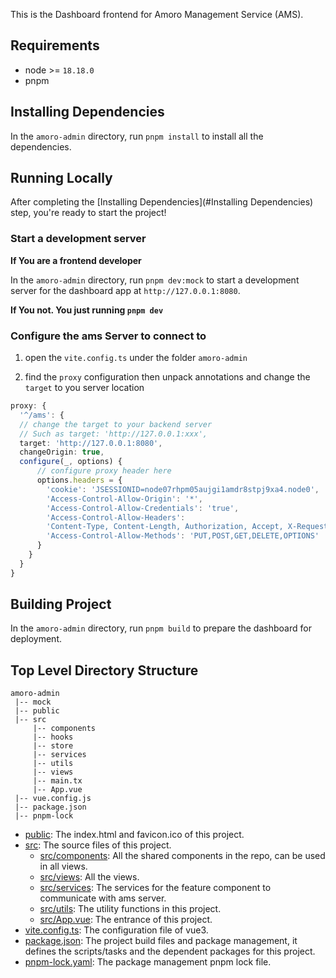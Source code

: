 <!--
 - Licensed to the Apache Software Foundation (ASF) under one
 - or more contributor license agreements.  See the NOTICE file
 - distributed with this work for additional information
 - regarding copyright ownership.  The ASF licenses this file
 - to you under the Apache License, Version 2.0 (the
 - "License"); you may not use this file except in compliance
 - with the License.  You may obtain a copy of the License at
 -
 -     http://www.apache.org/licenses/LICENSE-2.0
 -
 - Unless required by applicable law or agreed to in writing, software
 - distributed under the License is distributed on an "AS IS" BASIS,
 - WITHOUT WARRANTIES OR CONDITIONS OF ANY KIND, either express or implied.
 - See the License for the specific language governing permissions and
 - limitations under the License.
-->

This is the Dashboard frontend for Amoro Management Service (AMS).

## Requirements

- node >= `18.18.0`
- pnpm

## Installing Dependencies

In the `amoro-admin` directory, run `pnpm install` to install all the dependencies.

## Running Locally

After completing the [Installing Dependencies](#Installing Dependencies) step, you're ready to start the project!

### Start a development server

<b>If You are a frontend developer</b>

In the `amoro-admin` directory, run `pnpm dev:mock` to start a development server for the dashboard app at `http://127.0.0.1:8080`.

<b>If You not. You just running `pnpm dev`</b>

### Configure the ams Server to connect to

1. open the `vite.config.ts` under the folder `amoro-admin`

2. find the `proxy` configuration then unpack annotations and change the `target` to you server location

```ts
proxy: {
  '^/ams': {
  // change the target to your backend server
  // Such as target: 'http://127.0.0.1:xxx',
  target: 'http://127.0.0.1:8080',
  changeOrigin: true,
  configure(_, options) {
      // configure proxy header here
      options.headers = {
        'cookie': 'JSESSIONID=node07rhpm05aujgi1amdr8stpj9xa4.node0',
        'Access-Control-Allow-Origin': '*',
        'Access-Control-Allow-Credentials': 'true',
        'Access-Control-Allow-Headers':
        'Content-Type, Content-Length, Authorization, Accept, X-Requested-With , yourHeaderFeild',
        'Access-Control-Allow-Methods': 'PUT,POST,GET,DELETE,OPTIONS'
      }
    }
  }
}
```

## Building Project

In the `amoro-admin` directory, run `pnpm build` to prepare the dashboard for deployment.

## Top Level Directory Structure

```
amoro-admin
 |-- mock
 |-- public
 |-- src
     |-- components
     |-- hooks
     |-- store
     |-- services
     |-- utils
     |-- views
     |-- main.tx
     |-- App.vue
 |-- vue.config.js
 |-- package.json
 |-- pnpm-lock
```

- [public](amoro-admin/public): The index.html and favicon.ico of this project.
- [src](amoro-admin/src): The source files of this project.
  - [src/components](amoro-admin/src/components): All the shared components in the repo, can be used in all views.
  - [src/views](amoro-admin/src/views): All the views.
  - [src/services](amoro-admin/src/services): The services for the feature component to communicate with ams server.
  - [src/utils](amoro-admin/src/utils): The utility functions in this project.
  - [src/App.vue](amoro-admin/src/main.tsx): The entrance of this project.
- [vite.config.ts](/amoro-admin/vite.config.ts): The configuration file of vue3.
- [package.json](amoro-admin/package.json): The project build files and package management, it defines the scripts/tasks and the dependent packages for this project.
- [pnpm-lock.yaml](amoro-admin/pnpm-lock.yaml): The package management pnpm lock file.
